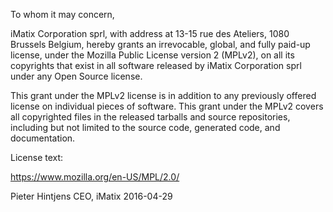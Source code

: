To whom it may concern,

iMatix Corporation sprl, with address at 13-15 rue des Ateliers, 1080
Brussels Belgium, hereby grants an irrevocable, global, and fully
paid-up license, under the Mozilla Public License version 2 (MPLv2),
on all its copyrights that exist in all software released by iMatix
Corporation sprl under any Open Source license.

This grant under the MPLv2 license is in addition to any previously
offered license on individual pieces of software.  This grant under
the MPLv2 covers all copyrighted files in the released tarballs and
source repositories, including but not limited to the source code,
generated code, and documentation.

License text:

https://www.mozilla.org/en-US/MPL/2.0/

Pieter Hintjens
CEO, iMatix
2016-04-29
